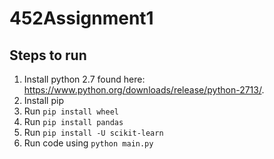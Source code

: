 # 452Assignment1

## Steps to run

1. Install python 2.7 found here: https://www.python.org/downloads/release/python-2713/.
2. Install pip
3. Run `pip install wheel`
4. Run `pip install pandas`
5. Run `pip install -U scikit-learn`
5. Run code using `python main.py`


